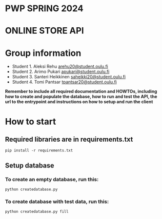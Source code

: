 # PWP SPRING 2024
# ONLINE STORE API
# Group information
* Student 1. Aleksi Rehu arehu20@student.oulu.fi
* Student 2. Arimo Pukari apukari@student.oulu.fi
* Student 3. Santeri Heikkinen saheikki20@student.oulu.fi
* Student 4. Tomi Pantsar tpantsar20@student.oulu.fi

__Remember to include all required documentation and HOWTOs, including how to create and populate the database, how to run and test the API, the url to the entrypoint and instructions on how to setup and run the client__

# How to start
## Required libraries are in requirements.txt
    pip install -r requirements.txt

## Setup database
### To create an empty database, run this:

    python createdatabase.py

### To create database with test data, run this:

    python createdatabase.py fill
